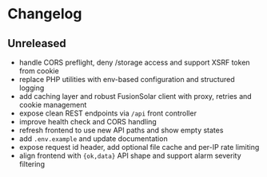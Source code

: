 # Changelog

## Unreleased
- handle CORS preflight, deny /storage access and support XSRF token from cookie
- replace PHP utilities with env-based configuration and structured logging
- add caching layer and robust FusionSolar client with proxy, retries and cookie management
- expose clean REST endpoints via `/api` front controller
- improve health check and CORS handling
- refresh frontend to use new API paths and show empty states
- add `.env.example` and update documentation
- expose request id header, add optional file cache and per-IP rate limiting
- align frontend with `{ok,data}` API shape and support alarm severity filtering
